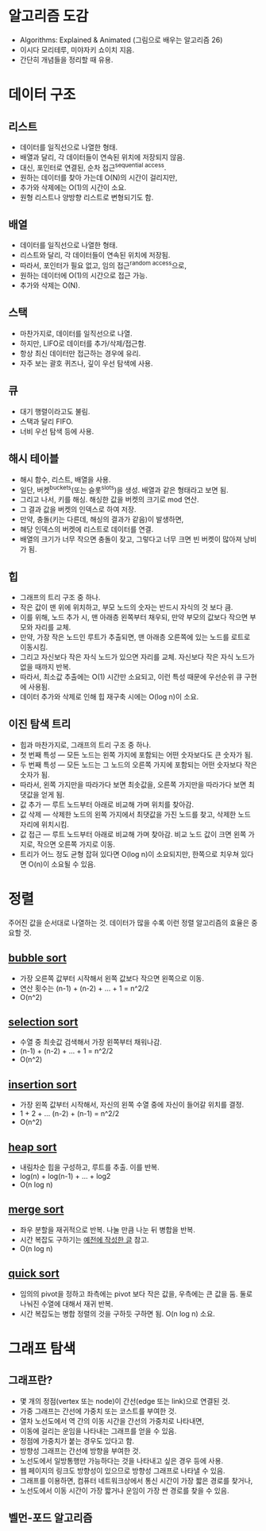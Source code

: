 # 알고리즘 도감

- Algorithms: Explained & Animated (그림으로 배우는 알고리즘 26)
- 이시다 모리테루, 미야자키 쇼이치 지음.
- 간단히 개념들을 정리할 때 유용.

# 데이터 구조

## 리스트

- 데이터를 일직선으로 나열한 형태.
- 배열과 달리, 각 데이터들이 연속된 위치에 저장되지 않음.
- 대신, 포인터로 연결된, 순차 접근<sup>sequential access</sup>.
- 원하는 데이터를 찾아 가는데 O(N)의 시간이 걸리지만,
- 추가와 삭제에는 O(1)의 시간이 소요.
- 원형 리스트나 양방향 리스트로 변형되기도 함.

## 배열

- 데이터를 일직선으로 나열한 형태.
- 리스트와 달리, 각 데이터들이 연속된 위치에 저장됨.
- 따라서, 포인터가 필요 없고, 임의 접근<sup>random access</sup>으로,
- 원하는 데이터에 O(1)의 시간으로 접근 가능.
- 추가와 삭제는 O(N).

## 스택

- 마찬가지로, 데이터를 일직선으로 나열.
- 하지만, LIFO로 데이터를 추가/삭제/접근함.
- 항상 최신 데이터만 접근하는 경우에 유리.
- 자주 보는 괄호 퀴즈나, 깊이 우선 탐색에 사용.

## 큐

- 대기 행렬이라고도 불림.
- 스택과 달리 FIFO.
- 너비 우선 탐색 등에 사용.

## 해시 테이블

- 해시 함수, 리스트, 배열을 사용.
- 일단, 버켓<sup>buckets</sup>(또는 슬롯<sup>slots</sup>)을 생성. 배열과 같은 형태라고 보면 됨.
- 그리고 나서, 키를 해싱. 해싱한 값을 버켓의 크기로 mod 연산.
- 그 결과 값을 버켓의 인덱스로 하여 저장.
- 만약, 충돌(키는 다른데, 해싱의 결과가 같음)이 발생하면,
- 해당 인덱스의 버켓에 리스트로 데이터를 연결.
- 배열의 크기가 너무 작으면 충돌이 잦고, 그렇다고 너무 크면 빈 버켓이 많아져 낭비가 됨.

## 힙

- 그래프의 트리 구조 중 하나.
- 작은 값이 맨 위에 위치하고, 부모 노드의 숫자는 반드시 자식의 것 보다 큼.
- 이를 위해, 노드 추가 시, 맨 아래층 왼쪽부터 채우되, 만약 부모의 값보다 작으면 부모와 자리를 교체.
- 만약, 가장 작은 노드인 루트가 추출되면, 맨 아래층 오른쪽에 있는 노드를 로트로 이동시킴.
- 그리고 자신보다 작은 자식 노드가 있으면 자리를 교체. 자신보다 작은 자식 노드가 없을 때까지 반복.
- 따라서, 최소값 추출에는 O(1) 시간만 소요되고, 이런 특성 때문에 우선순위 큐 구현에 사용됨.
- 데이터 추가와 삭제로 인해 힙 재구축 시에는 O(log n)이 소요.

## 이진 탐색 트리

- 힙과 마찬가지로, 그래프의 트리 구조 중 하나.
- 첫 번째 특성 ― 모든 노드는 왼쪽 가지에 포함되는 어떤 숫자보다도 큰 숫자가 됨.
- 두 번째 특성 ― 모든 노드는 그 노드의 오른쪽 가지에 포함되는 어떤 숫자보다 작은 숫자가 됨.
- 따라서, 왼쪽 가지만을 따라가다 보면 최솟값을, 오른쪽 가지만을 따라가다 보면 최댓값을 얻게 됨.
- 값 추가 ― 루트 노드부터 아래로 비교해 가며 위치를 찾아감.
- 값 삭제 ― 삭제한 노드의 왼쪽 가지에서 최댓값을 가진 노드를 찾고, 삭제한 노드 자리에 위치시킴.
- 값 접근 ― 루트 노드부터 아래로 비교해 가며 찾아감. 비교 노드 값이 크면 왼쪽 가지로, 작으면 오른쪽 가지로 이동.
- 트리가 어느 정도 균형 잡혀 있다면 O(log n)이 소요되지만, 한쪽으로 치우쳐 있다면 O(n)이 소요될 수 있음.

# 정렬

주어진 값을 순서대로 나열하는 것. 데이터가 많을 수록 이런 정렬 알고리즘의 효율은 중요할 것.

## [bubble sort](https://en.wikipedia.org/wiki/Bubble_sort)

- 가장 오른쪽 값부터 시작해서 왼쪽 값보다 작으면 왼쪽으로 이동.
- 연산 횟수는 (n-1) + (n-2) + ... + 1 = n^2/2
- O(n^2)

## [selection sort](https://en.wikipedia.org/wiki/Selection_sort)

- 수열 중 최솟값 검색해서 가장 왼쪽부터 채워나감.
- (n-1) + (n-2) + ... + 1 = n^2/2
- O(n^2)

## [insertion sort](https://en.wikipedia.org/wiki/Insertion_sort)

- 가장 왼쪽 값부터 시작해서, 자신의 왼쪽 수열 중에 자신이 들어갈 위치를 결정.
- 1 + 2 + ... (n-2) + (n-1) = n^2/2
- O(n^2)

## [heap sort](https://en.wikipedia.org/wiki/Heapsort)

- 내림차순 힙을 구성하고, 루트를 추출. 이를 반복.
- log(n) + log(n-1) + … + log2
- O(n log n)

## [merge sort](https://en.wikipedia.org/wiki/Merge_sort)

- 좌우 분할을 재귀적으로 반복. 나눌 만큼 나눈 뒤 병합을 반복.
- 시간 복잡도 구하기는 [예전에 작성한 글](http://codehumane.github.io/2017/11/11/%EB%B3%91%ED%95%A9%EC%A0%95%EB%A0%AC-%EC%8B%9C%EA%B0%84%EB%B3%B5%EC%9E%A1%EB%8F%84-%EA%B5%AC%ED%95%98%EA%B8%B0/) 참고.
- O(n log n)

## [quick sort](https://en.wikipedia.org/wiki/Quicksort)

- 임의의 pivot을 정하고 좌측에는 pivot 보다 작은 값을, 우측에는 큰 값을 둠. 둘로 나눠진 수열에 대해서 재귀 반복.
- 시간 복잡도는 병합 정렬의 것을 구하듯 구하면 됨. O(n log n) 소요.

# 그래프 탐색

## 그래프란?

- 몇 개의 정점(vertex 또는 node)이 간선(edge 또는 link)으로 연결된 것.
- 가중 그래프는 간선에 가중치 또는 코스트를 부여한 것.
- 열차 노선도에서 역 간의 이동 시간을 간선의 가중치로 나타내면,
- 이동에 걸리는 운임을 나타내는 그래프를 얻을 수 있음.
- 정점에 가중치가 붙는 경우도 있다고 함.
- 방향성 그래프는 간선에 방향을 부여한 것.
- 노선도에서 일방통행만 가능하다는 것을 나타내고 싶은 경우 등에 사용.
- 웹 페이지의 링크도 방향성이 있으므로 방향성 그래프로 나타낼 수 있음.
- 그래프를 이용하면, 컴퓨터 네트워크상에서 통신 시간이 가장 짧은 경로를 찾거나,
- 노선도에서 이동 시간이 가장 짧거나 운임이 가장 싼 경로를 찾을 수 있음.

## 벨먼-포드 알고리즘

